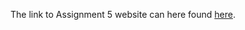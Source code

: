 The link to Assignment 5 website can here found [here](https://armetcal.github.io/html_hw/hw05/hw05.html).
